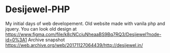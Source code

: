 # Desijewel-PHP
My initial days of web developement.
Old website made with vanila php and jquery.
You can look old design at https://www.figma.com/file/k8cNCciuNheaaBS9Bq7RQ3/Desijewel?node-id=0%3A1
Archive snapshot https://web.archive.org/web/20171127064439/http://desijewel.in/